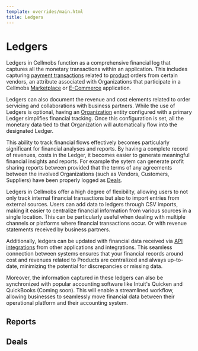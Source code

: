 ```yaml
---
template: overrides/main.html
title: Ledgers
---
```


# Ledgers

Ledgers in Cellmobs function as a comprehensive financial log that captures all the monetary transactions within an application. This includes capturing [payment transactions](/app-console/manage-orders/#payment-transactions) related to [product](/app-console/manage-products) orders from certain vendors, an attribute associated with Organizations that participate in a Cellmobs [Marketplace](/guide/marketplaces) or [E-Commerce](/guide/e-commerce) application.

Ledgers can also document the revenue and cost elements related to order servicing and collaborations with business partners. While the use of Ledgers is optional, having an [Organization](/app-console/manage-organizations) entity configured with a primary Ledger simplifies financial tracking. Once this configuration is set, all the monetary data tied to that Organization will automatically flow into the designated Ledger.

This ability to track financial flows effectively becomes particularly significant for financial analyses and reports. By having a complete record of revenues, costs in the Ledger, it becomes easier to generate meaningful financial insights and reports. For example the sytem can generate profit sharing reports between provided that the terms of any agreements between the involved Organizations (such as Vendors, Customers, Suppliers) have been properly logged as [Deals](/app-console/manage-ledgers#Deals).

Ledgers in Cellmobs offer a high degree of flexibility, allowing users to not only track internal financial transactions but also to import entries from external sources. Users can add data to ledgers through CSV imports, making it easier to centralize financial information from various sources in a single location. This can be particularly useful when dealing with multiple channels or platforms where financial transactions occur. Or with revenue statements received by business partners. 

Additionally, ledgers can be updated with financial data received via [API integrations](/app-console/manage-integrations) from other applications and integrations. This seamless connection between systems ensures that your financial records around cost and revenues related to Products are centralized and always up-to-date, minimizing the potential for discrepancies or missing data.

Moreover, the information captured in these ledgers can also be synchronized with popular accounting software like Intuit's Quicken and QuickBooks (Coming soon). This will enable a streamlined workflow, allowing businesses to seamlessly move financial data between their operational platform and their accounting system.

## Reports

## Deals

<br><br>